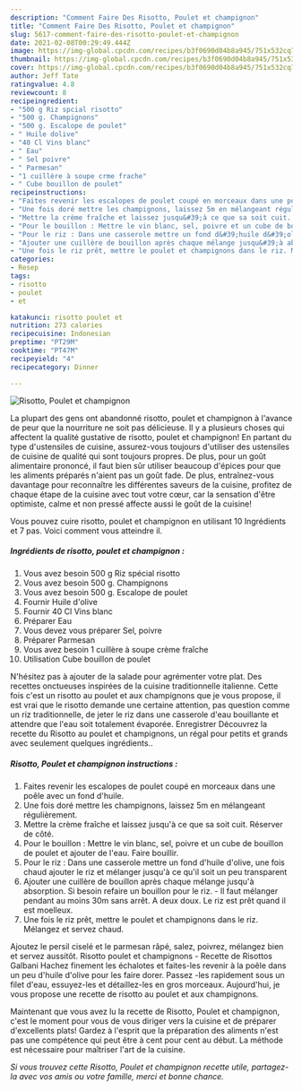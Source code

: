 ```yaml
---
description: "Comment Faire Des Risotto, Poulet et champignon"
title: "Comment Faire Des Risotto, Poulet et champignon"
slug: 5617-comment-faire-des-risotto-poulet-et-champignon
date: 2021-02-08T00:29:49.444Z
image: https://img-global.cpcdn.com/recipes/b3f0690d04b8a945/751x532cq70/risotto-poulet-et-champignon-photo-principale-de-la-recette.jpg
thumbnail: https://img-global.cpcdn.com/recipes/b3f0690d04b8a945/751x532cq70/risotto-poulet-et-champignon-photo-principale-de-la-recette.jpg
cover: https://img-global.cpcdn.com/recipes/b3f0690d04b8a945/751x532cq70/risotto-poulet-et-champignon-photo-principale-de-la-recette.jpg
author: Jeff Tate
ratingvalue: 4.8
reviewcount: 8
recipeingredient:
- "500 g Riz spcial risotto"
- "500 g. Champignons"
- "500 g. Escalope de poulet"
- " Huile dolive"
- "40 Cl Vins blanc"
- " Eau"
- " Sel poivre"
- " Parmesan"
- "1 cuillère à soupe crme frache"
- " Cube bouillon de poulet"
recipeinstructions:
- "Faites revenir les escalopes de poulet coupé en morceaux dans une poêle avec un fond d&#39;huile."
- "Une fois doré mettre les champignons, laissez 5m en mélangeant régulièrement."
- "Mettre la crème fraîche et laissez jusqu&#39;à ce que sa soit cuit. Réserver de côté."
- "Pour le bouillon : Mettre le vin blanc, sel, poivre et un cube de bouillon de poulet et ajouter de l&#39;eau. Faire bouillir."
- "Pour le riz : Dans une casserole mettre un fond d&#39;huile d&#39;olive, une fois chaud ajouter le riz et mélanger jusqu&#39;à ce qu&#39;il soit un peu transparent"
- "Ajouter une cuillère de bouillon après chaque mélange jusqu&#39;à absorption. Si besoin refaire un bouillon pour le riz. Il faut mélanger pendant au moins 30m sans arrêt. A deux doux. Le riz est prêt quand il est moelleux."
- "Une fois le riz prêt, mettre le poulet et champignons dans le riz. Mélangez et servez chaud."
categories:
- Resep
tags:
- risotto
- poulet
- et

katakunci: risotto poulet et 
nutrition: 273 calories
recipecuisine: Indonesian
preptime: "PT29M"
cooktime: "PT47M"
recipeyield: "4"
recipecategory: Dinner

---
```



![Risotto, Poulet et champignon](https://img-global.cpcdn.com/recipes/b3f0690d04b8a945/751x532cq70/risotto-poulet-et-champignon-photo-principale-de-la-recette.jpg)

La plupart des gens ont abandonné risotto, poulet et champignon à l'avance de peur que la nourriture ne soit pas délicieuse. Il y a plusieurs choses qui affectent la qualité gustative de risotto, poulet et champignon! En partant du type d'ustensiles de cuisine, assurez-vous toujours d'utiliser des ustensiles de cuisine de qualité qui sont toujours propres. De plus, pour un goût alimentaire prononcé, il faut bien sûr utiliser beaucoup d'épices pour que les aliments préparés n'aient pas un goût fade. De plus, entraînez-vous davantage pour reconnaître les différentes saveurs de la cuisine, profitez de chaque étape de la cuisine avec tout votre cœur, car la sensation d'être optimiste, calme et non pressé affecte aussi le goût de la cuisine!

<!--inarticleads1-->

Vous pouvez cuire risotto, poulet et champignon en utilisant 10 Ingrédients et 7 pas. Voici comment vous atteindre il.

##### Ingrédients de risotto, poulet et champignon :

1. Vous avez besoin 500 g Riz spécial risotto
1. Vous avez besoin 500 g. Champignons
1. Vous avez besoin 500 g. Escalope de poulet
1. Fournir  Huile d&#39;olive
1. Fournir 40 Cl Vins blanc
1. Préparer  Eau
1. Vous devez vous préparer  Sel, poivre
1. Préparer  Parmesan
1. Vous avez besoin 1 cuillère à soupe crème fraîche
1. Utilisation  Cube bouillon de poulet


N&#39;hésitez pas à ajouter de la salade pour agrémenter votre plat. Des recettes onctueuses inspirées de la cuisine traditionnelle italienne. Cette fois c&#39;est un risotto au poulet et aux champignons que je vous propose, il est vrai que le risotto demande une certaine attention, pas question comme un riz traditionnelle, de jeter le riz dans une casserole d&#39;eau bouillante et attendre que l&#39;eau soit totalement évaporée. Enregistrer Découvrez la recette du Risotto au poulet et champignons, un régal pour petits et grands avec seulement quelques ingrédients.. 

<!--inarticleads2-->

##### Risotto, Poulet et champignon instructions :

1. Faites revenir les escalopes de poulet coupé en morceaux dans une poêle avec un fond d&#39;huile.
1. Une fois doré mettre les champignons, laissez 5m en mélangeant régulièrement.
1. Mettre la crème fraîche et laissez jusqu&#39;à ce que sa soit cuit. Réserver de côté.
1. Pour le bouillon : Mettre le vin blanc, sel, poivre et un cube de bouillon de poulet et ajouter de l&#39;eau. Faire bouillir.
1. Pour le riz : Dans une casserole mettre un fond d&#39;huile d&#39;olive, une fois chaud ajouter le riz et mélanger jusqu&#39;à ce qu&#39;il soit un peu transparent
1. Ajouter une cuillère de bouillon après chaque mélange jusqu&#39;à absorption. Si besoin refaire un bouillon pour le riz. - Il faut mélanger pendant au moins 30m sans arrêt. A deux doux. Le riz est prêt quand il est moelleux.
1. Une fois le riz prêt, mettre le poulet et champignons dans le riz. Mélangez et servez chaud.


Ajoutez le persil ciselé et le parmesan râpé, salez, poivrez, mélangez bien et servez aussitôt. Risotto poulet et champignons - Recette de Risottos Galbani Hachez finement les échalotes et faites-les revenir à la poêle dans un peu d&#39;huile d&#39;olive pour les faire dorer. Passez -les rapidement sous un filet d&#39;eau, essuyez-les et détaillez-les en gros morceaux. Aujourd&#39;hui, je vous propose une recette de risotto au poulet et aux champignons. 

<!--inarticleads1-->

<p>
Maintenant que vous avez lu la recette de Risotto, Poulet et champignon, c'est le moment pour vous de vous diriger vers la cuisine et de préparer d'excellents plats! Gardez à l'esprit que la préparation des aliments n'est pas une compétence qui peut être à cent pour cent au début. La méthode est nécessaire pour maîtriser l'art de la cuisine.
</p>

<p>
<i>Si vous trouvez cette Risotto, Poulet et champignon recette utile, partagez-la avec vos amis ou votre famille, merci et bonne chance.</i>
</p>
